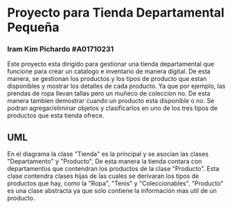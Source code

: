 # Proyecto para Tienda Departamental Pequeña
### Iram Kim Pichardo #A01710231
Este proyecto esta dirigido para gestionar una tienda departamental que funcione para crear un catalogo e inventario de manera digital. De esta manera, se gestionan los productos y los tipos de producto que estan disponibles y mostrar los detalles de cada producto. Ya que por ejemplo, las prendas de ropa llevan tallas pero un muñeco de coleccion no. De esta manera tambien demostrar cuando un producto esta disponible o no. Se podran agregar/eliminar objetos y clasificarlos en uno de los tres tipos de productos que esta tienda ofrece. 

## UML
En el diagrama la clase "Tienda" es la principal y se asocian las clases "Departamento" y "Producto", De esta manera la tienda contara con departamentos que contendran los productos de la clase "Producto". Esta clase contendra clases hijas de las cuales se derivaran los tipos de productos que hay, como la "Ropa", "Tenis" y "Coleccionables". "Producto" es una clase abstracta ya que solo contiene la información mas util de un producto.
